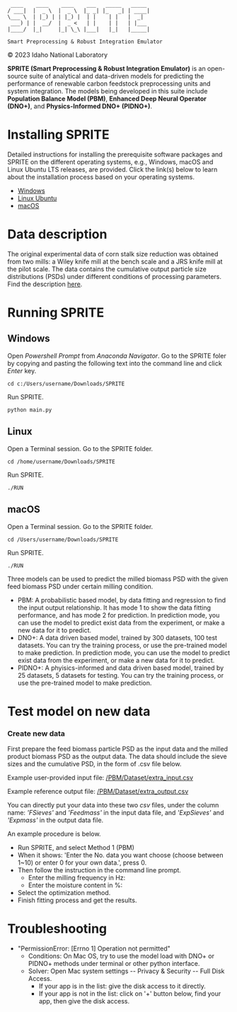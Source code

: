 	 ____    ____    ____    ___   _____   _____
	/ ___|  |  _ \  |  _ \  |_ _| |_   _| | ____|
	\___ \  | |_) | | |_) |  | |    | |   |  _|
	 ___) | |  __/  |  _ <   | |    | |   | |___
	|____/  |_|     |_| \_\ |___|   |_|   |_____|
	
	Smart Preprocessing & Robust Integration Emulator

&copy; 2023 Idaho National Laboratory

**SPRITE (Smart Preprocessing & Robust Integration Emulator)** is an open-source suite of analytical and data-driven models for predicting the performance of renewable carbon feedstock preprocessing units and system integration. The models being developed in this suite include **Population Balance Model (PBM)**, **Enhanced Deep Neural Operator (DNO+)**, and **Physics-Informed DNO+ (PIDNO+)**.

# Installing SPRITE

Detailed instructions for installing the prerequisite software packages and SPRITE on the different operating systems, e.g., Windows, macOS and Linux Ubuntu LTS releases, are provided. Click the link(s) below to learn about the installation process based on your operating systems.

* [Windows](instruction_Windows/)
* [Linux Ubuntu](instruction_Linux_Ubuntu/)
* [macOS](instruction_macOS/)

# Data description

The original experimental data of corn stalk size reduction was obtained from two mills: a Wiley knife mill at the bench scale and a JRS knife mill at the pilot scale. The data contains the cumulative output particle size distributions (PSDs) under different conditions of processing parameters. Find the description [here](PBM/Dataset).

# Running SPRITE

## Windows

Open *Powershell Prompt* from *Anaconda Navigator*. Go to the SPRITE foler by copying and pasting the following text into the command line and click *Enter* key.

	cd c:/Users/username/Downloads/SPRITE

Run SPRITE.

	python main.py

## Linux

Open a Terminal session. Go to the SPRITE folder.

	cd /home/username/Downloads/SPRITE

Run SPRITE.

	./RUN

## macOS

Open a Terminal session. Go to the SPRITE folder.

	cd /Users/username/Downloads/SPRITE

Run SPRITE.

	./RUN
			

Three models can be used to predict the milled biomass PSD with the given feed biomass PSD under certain milling condition.

* PBM: A probabilistic based model, by data fitting and regression to find the input output relationship. It has mode 1 to show the data fitting performance, and has mode 2 for prediction. In prediction mode, you can use the model to predict exist data from the experiment, or make a new data for it to predict.
* DNO+: A data driven based model, trained by 300 datasets, 100 test datasets. You can try the training process, or use the pre-trained model to make prediction. In prediction mode, you can use the model to predict exist data from the experiment, or make a new data for it to predict. 
* PIDNO+: A phyisics-informed and data driven based model, trained by 25 datasets, 5 datasets for testing. You can try the training process, or use the pre-trained model to make prediction.

# Test model on new data

### Create new data

First prepare the feed biomass particle PSD as the input data and the milled product biomass PSD as the output data. The data should include the sieve sizes and the cumulative PSD, in the form of .csv file below.

Example user-provided input file: [/PBM/Dataset/extra_input.csv](/PBM/Dataset/extra_input.csv)

Example reference output file: [/PBM/Dataset/extra_output.csv](/PBM/Dataset/extra_output.csv)


You can directly put your data into these two *csv* files, under the column name: *'FSieves'* and *'Feedmass'* in the input data file, and *'ExpSieves'* and *'Expmass'* in the output data file.

An example procedure is below.

* Run SPRITE, and select Method 1 (PBM)
* When it shows: 'Enter the No. data you want choose (choose between 1~10) or enter 0 for your own data.', press 0.
* Then follow the instruction in the command line prompt.
	* Enter the milling frequency in Hz: 
	* Enter the moisture content in %: 
* Select the optimization method.
* Finish fitting process and get the results.


# Troubleshooting

* "PermissionError: [Errno 1] Operation not permitted"
	* Conditions: On Mac OS, try to use the model load with DNO+ or PIDNO+ methods under terminal or other python interface.
	* Solver: Open Mac system settings -- Privacy & Security -- Full Disk Access. 
		* If your app is in the list: give the disk access to it directly.
		* If your app is not in the list: click on '+' button below, find your app, then give the disk access.
